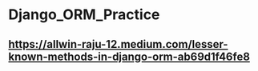 # Django_ORM_Practice

## https://allwin-raju-12.medium.com/lesser-known-methods-in-django-orm-ab69d1f46fe8
